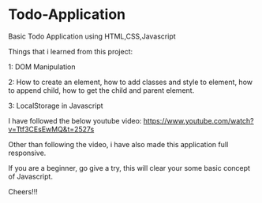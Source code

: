 # Todo-Application
Basic Todo Application using HTML,CSS,Javascript

Things that i learned from this project:

1: DOM Manipulation

2: How to create an element, how to add classes and style to element, how to append child, how to get the child and parent element.

3: LocalStorage in Javascript

I have followed the below youtube video:
https://www.youtube.com/watch?v=Ttf3CEsEwMQ&t=2527s

Other than following the video, i have also made this application full responsive.

If you are a beginner, go give a try, this will clear your some basic concept of Javascript.

Cheers!!!
